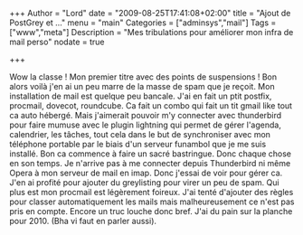 +++
Author = "Lord"
date = "2009-08-25T17:41:08+02:00"
title = "Ajout de PostGrey et …"
menu = "main"
Categories = ["adminsys","mail"]
Tags = ["www","meta"]
Description = "Mes tribulations pour améliorer mon infra de mail perso"
nodate = true

+++

Wow la classe ! Mon premier titre avec des points de suspensions ! Bon alors voilà j'en ai un peu marre de la masse de spam que je reçoit. Mon installation de mail est quelque peu bancale. J'ai en fait un ptit postfix, procmail, dovecot, roundcube. Ca fait un combo qui fait un tit gmail like tout ca auto hébergé. Mais j'aimerait pouvoir m'y connecter avec thunderbird pour faire mumuse avec le plugin lightning qui permet de gérer l'agenda, calendrier, les tâches, tout cela dans le but de synchroniser avec mon téléphone portable par le biais d'un serveur funambol que je me suis installé. Bon ca commence à faire un sacré bastringue. Donc chaque chose en son temps. Je n'arrive pas à me connecter depuis Thunderbird ni même Opera à mon serveur de mail en imap. Donc j'essai de voir pour gérer ca. J'en ai profité pour ajouter du greylisting pour virer un peu de spam. Qui plus est mon procmail est légèrement foireux. J'ai tenté d'ajouter des règles pour classer automatiquement les mails mais malheureusement ce n'est pas pris en compte. Encore un truc louche donc bref. J'ai du pain sur la planche pour 2010. (Bha vi faut en parler aussi).


